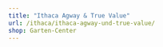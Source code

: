 ```yaml
---
title: "Ithaca Agway & True Value"
url: /ithaca/ithaca-agway-und-true-value/
shop: Garten-Center
---
```

